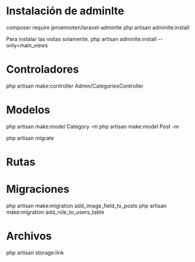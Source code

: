 # Instalación de adminlte
composer require jeroennoten/laravel-adminlte
php artisan adminlte:install

Para instalar las vistas solamente.
php artisan adminlte:install --only=main_views

# Controladores
php artisan make:controller Admin/CategoriesController


# Modelos
php artisan make:model Category -m
php artisan make:model Post -m

php artisan migrate

# Rutas

# Migraciones
php artisan make:migration add_image_field_to_posts
php artisan make:migration add_role_to_users_table

# Archivos
php artisan storage:link

